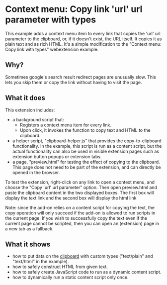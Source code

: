 # Context menu: Copy link 'url' url parameter with types

This example adds a context menu item to every link that copies the 'url'
url parameter to the clipboard, or, if it doesn't exist, the URL itself.
It copies it as plain text and as rich HTML.
It's a simple modification to the "Context menu: Copy link with types"
webextension example.

## Why?

Sometimes google's search result redirect pages are unusually slow.
This lets you skip them or copy the link without having to visit the page.

## What it does

This extension includes:

* a background script that:
  - Registers a context menu item for every link.
  - Upon click, it invokes the function to copy text and HTML to the clipboard.
* a helper script, "clipboard-helper.js" that provides the copy-to-clipboard functionality.
  In the example, this script is run as a content script, but the actual functionality can also
  be used in visible extension pages such as extension button popups or extension tabs.
* a page, "preview.html" for testing the effect of copying to the clipboard.
  This page does not need to be part of the extension, and can directly be opened in the browser.

To test the extension, right-click on any link to open a context menu, and choose the
"Copy 'url' url parameter" option. Then open preview.html and paste the clipboard content
in the two displayed boxes. The first box will display the text link and the second
box will display the html link

Note: since the add-on relies on a content script for copying the text, the copy operation
will only succeed if the add-on is allowed to run scripts in the current page.
If you wish to successfully copy the text even if the current page cannot be scripted, then
you can open an (extension) page in a new tab as a fallback.

## What it shows

* how to put data on the [clipboard](https://developer.mozilla.org/en-US/Add-ons/WebExtensions/Interact_with_the_clipboard)
  with custom types ("text/plain" and "text/html" in the example).
* how to safely construct HTML from given text.
* how to safely create JavaScript code to run as a dynamic content script.
* how to dynamically run a static content script only once.

